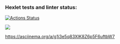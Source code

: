 ### Hexlet tests and linter status:
[![Actions Status](https://github.com/miley777/frontend-project-44/actions/workflows/hexlet-check.yml/badge.svg)](https://github.com/miley777/frontend-project-44/actions)

<a href="https://codeclimate.com/github/miley777/frontend-project-44/maintainability"><img src="https://api.codeclimate.com/v1/badges/0324022578cfd58048c8/maintainability" /></a>

https://asciinema.org/a/g1i3e5q83XIK8Z6p5F6uftbW7
